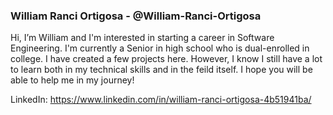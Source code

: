 <h3>William Ranci Ortigosa - @William-Ranci-Ortigosa</h3>

Hi, I’m William and I'm interested in starting a career in Software Engineering. I'm currently a Senior in high school who is dual-enrolled in college. I have created a few projects here. However, I know I still have a lot to learn both in my technical skills and in the feild itself. I hope you will be able to help me in my journey!

LinkedIn: https://www.linkedin.com/in/william-ranci-ortigosa-4b51941ba/ 

<!---
William-Ranci-Ortigosa/William-Ranci-Ortigosa is a ✨ special ✨ repository because its `README.md` (this file) appears on your GitHub profile.
You can click the Preview link to take a look at your changes.
--->
